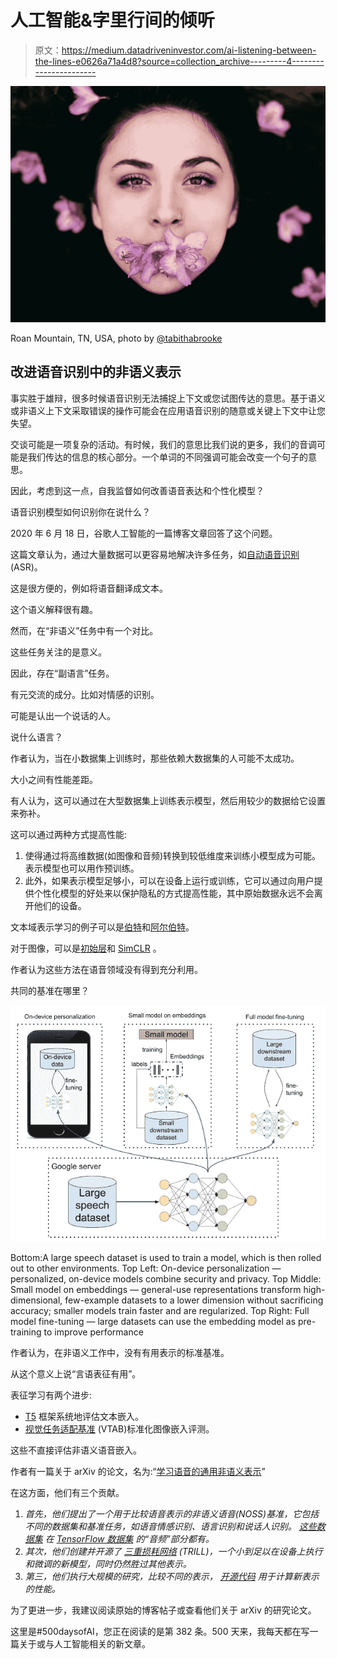 # 人工智能&字里行间的倾听

> 原文：<https://medium.datadriveninvestor.com/ai-listening-between-the-lines-e0626a71a4d8?source=collection_archive---------4----------------------->

![](img/20a16530df4daf1b3b68ae4283f0f10d.png)

Roan Mountain, TN, USA, photo by [@tabithabrooke](https://unsplash.com/@tabithabrooke)

## 改进语音识别中的非语义表示

事实胜于雄辩，很多时候语音识别无法捕捉上下文或您试图传达的意思。基于语义或非语义上下文采取错误的操作可能会在应用语音识别的随意或关键上下文中让您失望。

交谈可能是一项复杂的活动。有时候，我们的意思比我们说的更多，我们的音调可能是我们传达的信息的核心部分。一个单词的不同强调可能会改变一个句子的意思。

因此，考虑到这一点，自我监督如何改善语音表达和个性化模型？

语音识别模型如何识别你在说什么？

2020 年 6 月 18 日，谷歌人工智能的一篇博客文章回答了这个问题。

这篇文章认为，通过大量数据可以更容易地解决许多任务，如[自动语音识别](https://en.wikipedia.org/wiki/Speech_recognition) (ASR)。

这是很方便的，例如将语音翻译成文本。

这个语义解释很有趣。

然而，在“非语义”任务中有一个对比。

这些任务关注的是意义。

因此，存在“副语言”任务。

有元交流的成分。比如对情感的识别。

可能是认出一个说话的人。

说什么语言？

作者认为，当在小数据集上训练时，那些依赖大数据集的人可能不太成功。

大小之间有性能差距。

有人认为，这可以通过在大型数据集上训练表示模型，然后用较少的数据给它设置来弥补。

这可以通过两种方式提高性能:

1.  使得通过将高维数据(如图像和音频)转换到较低维度来训练小模型成为可能。表示模型也可以用作预训练。
2.  此外，如果表示模型足够小，可以在设备上运行或训练，它可以通过向用户提供个性化模型的好处来以保护隐私的方式提高性能，其中原始数据永远不会离开他们的设备。

文本域表示学习的例子可以是[伯特](https://ai.googleblog.com/2018/11/open-sourcing-bert-state-of-art-pre.html)和[阿尔伯特](https://ai.googleblog.com/2019/12/albert-lite-bert-for-self-supervised.html)。

对于图像，可以是[初始层](https://arxiv.org/abs/1411.1792)和 [SimCLR](https://ai.googleblog.com/2020/04/advancing-self-supervised-and-semi.html) 。

作者认为这些方法在语音领域没有得到充分利用。

共同的基准在哪里？

![](img/c2449303866440037b01cfa74cd1d84f.png)

Bottom:A large speech dataset is used to train a model, which is then rolled out to other environments. Top Left: On-device personalization — personalized, on-device models combine security and privacy. Top Middle: Small model on embeddings — general-use representations transform high-dimensional, few-example datasets to a lower dimension without sacrificing accuracy; smaller models train faster and are regularized. Top Right: Full model fine-tuning — large datasets can use the embedding model as pre-training to improve performance

作者认为，在非语义工作中，没有有用表示的标准基准。

从这个意义上说“言语表征有用”。

表征学习有两个进步:

*   [T5](https://ai.googleblog.com/2020/02/exploring-transfer-learning-with-t5.html) 框架系统地评估文本嵌入。
*   [视觉任务适配基准](http://ai.googleblog.com/2019/11/the-visual-task-adaptation-benchmark.html) (VTAB)标准化图像嵌入评测。

这些不直接评估非语义语音嵌入。

作者有一篇关于 arXiv 的论文，名为:“[学习语音的通用非语义表示](https://arxiv.org/abs/2002.12764)”

在这方面，他们有三个贡献。

1.  *首先，他们提出了一个用于比较语音表示的非语义语音(NOSS)基准，它包括不同的数据集和基准任务，如语音情感识别、语言识别和说话人识别。* [*这些数据集*](https://www.tensorflow.org/datasets/catalog/overview#audio) *在* [*TensorFlow 数据集*](https://www.tensorflow.org/datasets/) *的“音频”部分都有。*
2.  *其次，他们创建并开源了* [*三重损耗网络*](https://aihub.cloud.google.com/s?q=nonsemantic-speech-benchmark) *(TRILL)，一个小到足以在设备上执行和微调的新模型，同时仍然胜过其他表示。*
3.  *第三，他们执行大规模的研究，比较不同的表示，* [*开源代码*](https://github.com/google-research/google-research/tree/master/non_semantic_speech_benchmark) *用于计算新表示的性能。*

为了更进一步，我建议阅读原始的博客帖子或查看他们关于 arXiv 的研究论文。

这里是#500daysofAI，您正在阅读的是第 382 条。500 天来，我每天都在写一篇关于或与人工智能相关的新文章。
